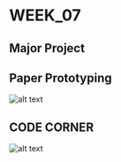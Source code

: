 # WEEK_07

## Major Project

## Paper Prototyping
![alt text](https://github.com/TajHealy/CodeWords/blob/master/week_07/week7images/paperPrototype.gif?raw=true)

## CODE CORNER
![alt text](https://github.com/TajHealy/CodeWords/blob/master/week_07/week7images/soundTest.jpg?raw=true)
